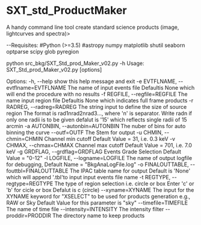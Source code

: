 # SXT_std_ProductMaker
A handy command line tool create standard science products (image, lightcurves and spectra)>

--Requisites: 
              #Python (>=3.5)
              #astropy
              numpy
              matplotlib
              shutil
              seaborn
              optparse
              scipy
              glob
              pyregion

python src_bkg/SXT_Std_prod_Maker_v02.py -h
Usage: SXT_Std_prod_Maker_v02.py [options] 

Options:
  -h, --help            show this help message and exit
  -e EVTFLNAME, --evtflname=EVTFLNAME
                        The name of input events file   Defaultis None which
                        will end the procedure with no results
  -f REGFILE, --regfile=REGFILE
                        The name input region file   Defaultis None which
                        indicates full frame products
  -r RADREG, --radreg=RADREG
                        The string input to define the size of source region
                        The format is rad1nrad2nrad3..., where 'n' is
                        separator.  Write radn if only one radii is to be
                        given  defalut is '15' which reflects single radii of
                        15 arcmin
  -a AUTONBIN, --autonbin=AUTONBIN
                        The nuber of bins for auto binning the curve
  --outf=OUTF           The Stem for output
  -u CHMIN, --chmin=CHMIN
                        Channel min cutoff  Default Value = 31, i.e. 0.3 keV
  -v CHMAX, --chmax=CHMAX
                        Channel max cutoff  Default Value = 701, i.e. 7.0 keV
  -g GRDFLAG, --grdflag=GRDFLAG
                        Events Grade Selection   Default Value = "0-12"
  -l LOGFILE, --logname=LOGFILE
                        The name of output logfile for debugging,  Default
                        Name = "BkgAnaLogFile.log"
  -o FINALOUTTABLE, --fouttbl=FINALOUTTABLE
                        The IPAC table name for output  Default is 'None'
                        which will append '.tbl'to input input events file
                        name
  -t REGTYPE, --regtype=REGTYPE
                        The type of region selection i.e. circle or box  Enter
                        'c' or 'b' for cicle or box   Defalut is c (circle)
  --xyname=XYNAME       The input for the XYNAME keyword for "XSELECT" to be
                        used for products generation   e.g., RAW or Sky
                        Default Value for this parameter is "sky"
  --timefile=TIMEFILE   The name of time file
  --intensity=INTENSITY
                        The intensity filter
  --proddir=PRODDIR     The directory name to keep products
